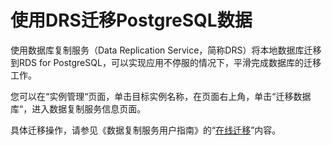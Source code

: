 # 使用DRS迁移PostgreSQL数据<a name="rds_08_0001"></a>

使用数据库复制服务（Data Replication Service，简称DRS）将本地数据库迁移到RDS for PostgreSQL，可以实现应用不停服的情况下，平滑完成数据库的迁移工作。

您可以在“实例管理“页面，单击目标实例名称，在页面右上角，单击“迁移数据库“，进入数据复制服务信息页面。

具体迁移操作，请参见《数据复制服务用户指南》的“[在线迁移](https://support.huaweicloud.com/qs-drs/drs_online_migration.html)”内容。

